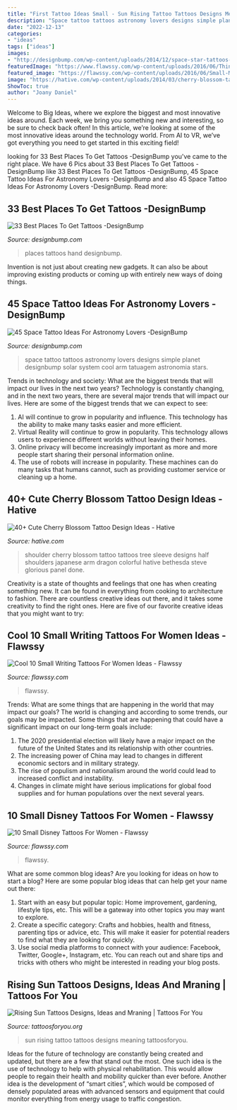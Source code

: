 ```yaml
---
title: "First Tattoo Ideas Small - Sun Rising Tattoo Tattoos Designs Meaning Tattoosforyou"
description: "Space tattoo tattoos astronomy lovers designs simple planet designbump solar system cool arm tatuagem astronomia stars"
date: "2022-12-13"
categories:
- "ideas"
tags: ["ideas"]
images:
- "http://designbump.com/wp-content/uploads/2014/12/space-star-tattoos-13.jpg"
featuredImage: "https://www.flawssy.com/wp-content/uploads/2016/06/Think-Positive-Tattoo.jpg"
featured_image: "https://flawssy.com/wp-content/uploads/2016/06/Small-Mickey-Mouse-Tattoo.jpg"
image: "https://hative.com/wp-content/uploads/2014/03/cherry-blossom-tattoos/12-cherry-blossom-on-shoulder.jpg"
ShowToc: true
author: "Joany Daniel"
---
```



Welcome to Big Ideas, where we explore the biggest and most innovative ideas around. Each week, we bring you something new and interesting, so be sure to check back often! In this article, we’re looking at some of the most innovative ideas around the technology world. From AI to VR, we’ve got everything you need to get started in this exciting field!

	

		
looking for 33 Best Places To Get Tattoos -DesignBump you've came to the right place. We have 6 Pics about 33 Best Places To Get Tattoos -DesignBump like 33 Best Places To Get Tattoos -DesignBump, 45 Space Tattoo Ideas For Astronomy Lovers -DesignBump and also 45 Space Tattoo Ideas For Astronomy Lovers -DesignBump. Read more:
		
    
## 33 Best Places To Get Tattoos -DesignBump

<img loading=lazy src="https://cdn.designbump.com/wp-content/uploads/2015/02/enhanced-buzz-30136-1393389869-16.jpg" onerror="this.onerror=null;this.src='https://tse3.mm.bing.net/th?id=OIP.Mfu0nAmG41_h4eO_HYlt1wHaLG&amp;pid=15.1';" alt="33 Best Places To Get Tattoos -DesignBump">

_Source: designbump.com_

>places tattoos hand designbump. 

	

Invention is not just about creating new gadgets. It can also be about improving existing products or coming up with entirely new ways of doing things.

    
## 45 Space Tattoo Ideas For Astronomy Lovers -DesignBump

<img loading=lazy src="http://designbump.com/wp-content/uploads/2014/12/space-star-tattoos-13.jpg" onerror="this.onerror=null;this.src='https://tse4.mm.bing.net/th?id=OIP.il5TJf9rjzD8QUTxFJzZ5AHaNJ&amp;pid=15.1';" alt="45 Space Tattoo Ideas For Astronomy Lovers -DesignBump">

_Source: designbump.com_

>space tattoo tattoos astronomy lovers designs simple planet designbump solar system cool arm tatuagem astronomia stars. 

	

Trends in technology and society: What are the biggest trends that will impact our lives in the next two years?
Technology is constantly changing, and in the next two years, there are several major trends that will impact our lives. Here are some of the biggest trends that we can expect to see: 
1) AI will continue to grow in popularity and influence. This technology has the ability to make many tasks easier and more efficient. 
2) Virtual Reality will continue to grow in popularity. This technology allows users to experience different worlds without leaving their homes. 
3) Online privacy will become increasingly important as more and more people start sharing their personal information online. 
4) The use of robots will increase in popularity. These machines can do many tasks that humans cannot, such as providing customer service or cleaning up a home.

    
## 40+ Cute Cherry Blossom Tattoo Design Ideas - Hative

<img loading=lazy src="https://hative.com/wp-content/uploads/2014/03/cherry-blossom-tattoos/12-cherry-blossom-on-shoulder.jpg" onerror="this.onerror=null;this.src='https://tse2.mm.bing.net/th?id=OIP.ju1fGB7B9OwgdSmPtyLzYQHaJ4&amp;pid=15.1';" alt="40+ Cute Cherry Blossom Tattoo Design Ideas - Hative">

_Source: hative.com_

>shoulder cherry blossom tattoo tattoos tree sleeve designs half shoulders japanese arm dragon colorful hative bethesda steve glorious panel done. 

	

Creativity is a state of thoughts and feelings that one has when creating something new. It can be found in everything from cooking to architecture to fashion. There are countless creative ideas out there, and it takes some creativity to find the right ones. Here are five of our favorite creative ideas that you might want to try: 

    
## Cool 10 Small Writing Tattoos For Women Ideas - Flawssy

<img loading=lazy src="https://www.flawssy.com/wp-content/uploads/2016/06/Think-Positive-Tattoo.jpg" onerror="this.onerror=null;this.src='https://tse1.mm.bing.net/th?id=OIP.-JCBSScDcib5Pj9yvPhK7gHaJ4&amp;pid=15.1';" alt="Cool 10 Small Writing Tattoos For Women Ideas - Flawssy">

_Source: flawssy.com_

>flawssy. 

	

Trends: What are some things that are happening in the world that may impact our goals?
The world is changing and according to some trends, our goals may be impacted. Some things that are happening that could have a significant impact on our long-term goals include:
1. The 2020 presidential election will likely have a major impact on the future of the United States and its relationship with other countries.
2. The increasing power of China may lead to changes in different economic sectors and in military strategy.
3. The rise of populism and nationalism around the world could lead to increased conflict and instability.
4. Changes in climate might have serious implications for global food supplies and for human populations over the next several years.

    
## 10 Small Disney Tattoos For Women - Flawssy

<img loading=lazy src="https://flawssy.com/wp-content/uploads/2016/06/Small-Mickey-Mouse-Tattoo.jpg" onerror="this.onerror=null;this.src='https://tse1.mm.bing.net/th?id=OIP.fXSIR-4IzVItLnUrEB6JZgHaJ4&amp;pid=15.1';" alt="10 Small Disney Tattoos For Women - Flawssy">

_Source: flawssy.com_

>flawssy. 

	

What are some common blog ideas?
Are you looking for ideas on how to start a blog? Here are some popular blog ideas that can help get your name out there: 
1. Start with an easy but popular topic: Home improvement, gardening, lifestyle tips, etc. This will be a gateway into other topics you may want to explore.
2. Create a specific category: Crafts and hobbies, health and fitness, parenting tips or advice, etc. This will make it easier for potential readers to find what they are looking for quickly.
3. Use social media platforms to connect with your audience: Facebook, Twitter, Google+, Instagram, etc. You can reach out and share tips and tricks with others who might be interested in reading your blog posts.

    
## Rising Sun Tattoos Designs, Ideas And Mraning | Tattoos For You

<img loading=lazy src="https://www.tattoosforyou.org/wp-content/uploads/2016/03/Rising-Sun-Tattoo-Images.jpg" onerror="this.onerror=null;this.src='https://tse2.mm.bing.net/th?id=OIP.bYaVkymKye83oVvQLFRJkAHaNr&amp;pid=15.1';" alt="Rising Sun Tattoos Designs, Ideas and Mraning | Tattoos For You">

_Source: tattoosforyou.org_

>sun rising tattoo tattoos designs meaning tattoosforyou. 

	

Ideas for the future of technology are constantly being created and updated, but there are a few that stand out the most. One such idea is the use of technology to help with physical rehabilitation. This would allow people to regain their health and mobility quicker than ever before. Another idea is the development of “smart cities”, which would be composed of densely populated areas with advanced sensors and equipment that could monitor everything from energy usage to traffic congestion.

